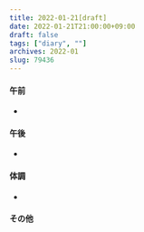 ```yaml
---
title: 2022-01-21[draft]
date: 2022-01-21T21:00:00+09:00
draft: false
tags: ["diary", ""]
archives: 2022-01
slug: 79436
---
```

#### 午前
- 
#### 午後
- 
#### 体調
- 
#### その他